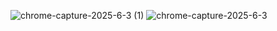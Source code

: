 ![chrome-capture-2025-6-3 (1)](https://github.com/user-attachments/assets/27d4d7e4-9a53-44f4-bc78-22ffca9464fc)
![chrome-capture-2025-6-3](https://github.com/user-attachments/assets/ac6e7648-1f3a-43f2-bfa6-43eb5bfbe47a)
